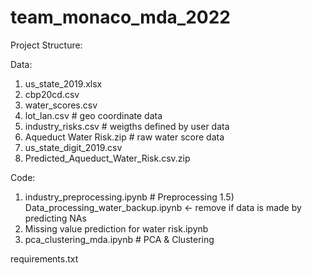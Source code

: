 # team_monaco_mda_2022
 
Project Structure:

Data:
1) us_state_2019.xlsx
2) cbp20cd.csv
3) water_scores.csv
4) lot_lan.csv # geo coordinate data
5) industry_risks.csv  # weigths defined by user data
6) Aqueduct Water Risk.zip # raw water score data
7) us_state_digit_2019.csv
8) Predicted_Aqueduct_Water_Risk.csv.zip

Code:
1) industry_preprocessing.ipynb # Preprocessing
1.5) Data_processing_water_backup.ipynb <- remove if data is made by predicting NAs
2) Missing value prediction for water risk.ipynb
3) pca_clustering_mda.ipynb # PCA & Clustering


requirements.txt
